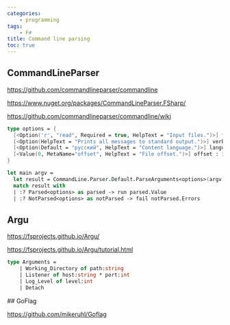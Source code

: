 ```yaml
---
categories:
    - programming
tags:
    - F#
title: Command line parsing
toc: true
---
```


## CommandLineParser

<https://github.com/commandlineparser/commandline>

<https://www.nuget.org/packages/CommandLineParser.FSharp/>

<https://github.com/commandlineparser/commandline/wiki>

~~~~fsharp
type options = {
  [<Option('r', "read", Required = true, HelpText = "Input files.")>] files : seq<string>;
  [<Option(HelpText = "Prints all messages to standard output.")>] verbose : bool;
  [<Option(Default = "русский", HelpText = "Content language.")>] language : string;
  [<Value(0, MetaName="offset", HelpText = "File offset.")>] offset : int64 option;
}

let main argv =
  let result = CommandLine.Parser.Default.ParseArguments<options>(argv)
  match result with
  | :? Parsed<options> as parsed -> run parsed.Value
  | :? NotParsed<options> as notParsed -> fail notParsed.Errors
~~~~


## Argu

<https://fsprojects.github.io/Argu/>

<https://fsprojects.github.io/Argu/tutorial.html>

~~~fsharp
type Arguments =
    | Working_Directory of path:string
    | Listener of host:string * port:int
    | Log_Level of level:int
    | Detach

~~~


## GoFlag

<https://github.com/mikeruhl/Goflag>

